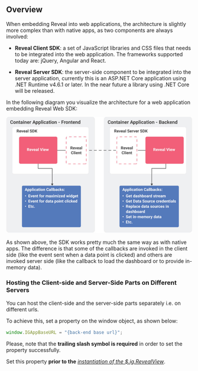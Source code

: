 ## Overview

When embedding Reveal into web applications, the architecture is
slightly more complex than with native apps, as two components are
always involved:

  - **Reveal Client SDK**: a set of JavaScript libraries and CSS files
    that needs to be integrated into the web application. The frameworks
    supported today are: jQuery, Angular and React.

  - **Reveal Server SDK**: the server-side component to be integrated
    into the server application, currently this is an ASP.NET Core
    application using .NET Runtime v4.6.1 or later. In the near future a
    library using .NET Core will be released.

In the following diagram you visualize the architecture for a web
application embedding Reveal Web SDK:

![sdk\_web\_diagram\_web](images/sdk_web_diagram_web.png)

As shown above, the SDK works pretty much the same way as with native
apps. The difference is that some of the callbacks are invoked in the
client side (like the event sent when a data point is clicked) and
others are invoked server side (like the callback to load the dashboard
or to provide in-memory data).

<a name='host-client-server-separate'></a>
### Hosting the Client-side and Server-Side Parts on Different Servers

You can host the client-side and the server-side parts separately i.e. on different urls.

To achieve this, set a property on the window object, as shown below:

``` js
window.IGAppBaseURL = "{back-end base url}";
```

Please, note that the **trailing slash symbol is required** in order to set the property successfully.

Set this property **prior to the** [*instantiation of the $.ig.RevealView*](~/en/developer/general/setup-configuration-web.html#instantiate-web-client-sdk).
